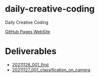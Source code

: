 # daily-creative-coding
Daily Creative Coding

[GitHub Pages WebSite](https://karaage0703.github.io/daily-creative-coding/)

# Deliverables
- [20211126_001_first](./20211126_001_first)
- [20211127_001_classification_on_camera](./20211127_001_classification_on_camera)
